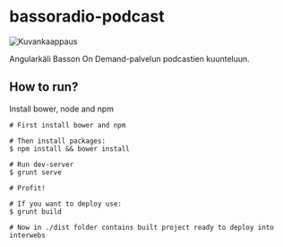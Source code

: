 bassoradio-podcast
==================

![Kuvankaappaus](http://i.imgur.com/ATRSKHs.png)

Angularkäli Basson On Demand-palvelun podcastien kuunteluun.

## How to run?

Install bower, node and npm

```shell
# First install bower and npm

# Then install packages:
$ npm install && bower install

# Run dev-server
$ grunt serve

# Profit!

# If you want to deploy use:
$ grunt build

# Now in ./dist folder contains built project ready to deploy into interwebs

```


